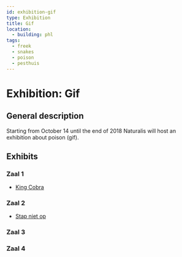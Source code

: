 ```yaml
---
id: exhibition-gif
type: Exhibition
title: Gif
location:
  - building: phl
tags:
  - freek
  - snakes
  - poison
  - pesthuis
---
```


# Exhibition: Gif

## General description

Starting from October 14 until the end of 2018 Naturalis will host an exhibition about poison (gif).

## Exhibits

### Zaal 1

* [King Cobra](../exhibits/kingcobra.md)

### Zaal 2

* [Stap niet op](../exhibits/stapnietop.md)

### Zaal 3


### Zaal 4

